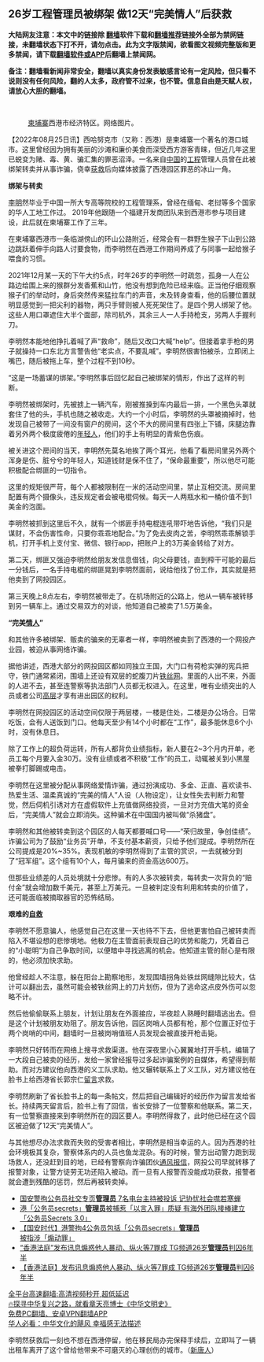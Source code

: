  <!-- 面包屑导航 --> <h2>26岁工程管理员被绑架 做12天“完美情人”后获救</h2> <p class="notice"><b>大陆网友注意：本文中的链接除 <a href="https://github.com/bannedbook/fanqiang" >翻墙</a>软件下载和<a href="https://github.com/killgcd/justmysocks/blob/master/README.md">翻墙推荐</a>链接外全部为禁网链接，未翻墙状态下打不开，请勿点击。此为文字版禁闻，欲看图文视频完整版和更多禁闻，请下载<a href="https://github.com/bannedbook/fanqiang">翻墙软件或APP</a>后翻墙上禁闻网。</p><p>备注：翻墙看新闻非常安全，翻墙以真实身份发表敏感言论有一定风险，但只看不说则没有任何风险，翻的人太多，政府管不过来，也不管。信息自由是天赋人权，请放心大胆的翻墙。</b></p>  <div class="entry"> <br /> <figure><a href="https://i0.wp.com/upload-images-bucket-v64rleca837do.s3.eu-west-1.amazonaws.com/wp-content/uploads/2022/08/25021502/images.jpeg?fit=275%2C183&#038;ssl=1" data-caption="柬埔寨西港市经济特区。网络图片。 "></a><figcaption class="wp-caption-text"><a href="https://www.bannedbook.org/bnews/tag/%e6%9f%ac%e5%9f%94%e5%af%a8/" class="st_tag internal_tag" rel="tag" title="标签 柬埔寨 下的日志">柬埔寨</a>西港市经济特区。网络图片。 </figcaption></figure> <p>【2022年08月25日讯】西哈努克市（又称：西港）是柬埔寨一个著名的港口城市。这里曾经因为拥有美丽的沙滩和廉价美食而深受西方游客青睐，但近几年这里已蜕变为赌、毒、黄、骗汇集的罪恶沼泽。一名来自<span class='wp_keywordlink_affiliate'><a href="https://www.bannedbook.org/" title="中国" target="_blank">中国</a></span>的<a href="https://www.bannedbook.org/bnews/tag/%E5%B7%A5%E7%A8%8B/" class="st_tag internal_tag" rel="tag" title="标签 工程 下的日志">工程</a>管理人员曾在此被绑架转卖并从事诈骗，侥幸<a href="https://www.bannedbook.org/bnews/tag/%E8%8E%B7%E6%95%91/" class="st_tag internal_tag" rel="tag" title="标签 获救 下的日志">获救</a>后向媒体披露了西港园区罪恶的冰山一角。</p> <p><strong>绑架与转卖</strong></p> <p><a href="https://www.bannedbook.org/bnews/tag/%e6%9d%8e%e6%98%8e/" class="st_tag internal_tag" rel="tag" title="标签 李明 下的日志">李明</a>然毕业于中国一所大专高等院校的工程管理系，曾经在缅甸、老挝等多个国家的华人工地工作过。 2019年他跟随一个福建开发商团队来到西港市参与项目建设，此后就在柬埔寨工作了三年。</p> <p>在柬埔寨西港市一条临湖傍山的环山公路附近，经常会有一群野生猴子下山到公路边跳跃着伸手向路人讨要食物，而李明然在西港工作期间养成了与同事一起给猴子喂食的习惯。</p> <p>2021年12月某一天的下午大约5点，时年26岁的李明然一时疏忽，孤身一人在公路边给围上来的猴群分发香蕉和山竹，他没有想到危险已经来临。正当他仔细观察猴子们的举动时，身后突然传来猛拉车门的声音，未及转身查看，他的后腰位置就明显感觉到一把尖利的器物，两只手臂则被人死死架住了。是四个男人绑架了他。这些人用口罩遮住大半个面部，除司机外，其余三人一人手持枪支，另两人手握利刀。</p> <p>李明然本能地他挣扎着喊了声“救命”，随后又改口大喊“help”。但接着拿手枪的男子就操持一口东北方言警告他“老实点，不要乱喊”。李明然很害怕被杀，立即闭上嘴巴，随后被拖上车，整个过程不到10秒。</p> <p>“这是一场蓄谋的绑架。”李明然事后回忆起自己被绑架的情形，作出了这样的判断。</p>  <p>李明然被绑架时，先被掳上一辆汽车，刚被推搡到车内最后一排，一个黑色头罩就套住了他的头，手机也随之被收走。大约一个小时后，李明然的头罩被摘掉时，他发现自己被带了一间没有窗户的房间，这个不大的房间里有四张上下铺，床腿边靠着另外两个极度疲倦的<a href="https://www.bannedbook.org/bnews/tag/%e5%b9%b4%e8%bd%bb%e4%ba%ba/" class="st_tag internal_tag" rel="tag" title="标签 年轻人 下的日志">年轻人</a>，他们的手上有明显的青紫色伤痕。</p> <p>被关进这个房间的当天，李明然先莫名地挨了两个耳光，他看了看房间里另外两个浑身是伤、脏兮兮的年轻人，知道钱财是保不住了，“保命最重要”，所以他尽可能积极配合绑匪的一切指令。</p> <p>这里的规矩很严苛，每个人都被限制在一米的活动空间里，禁止互相交流。房间里配置有两个摄像头，违反规定者会被电棍伺候。每天一人两瓶水和一桶价值不到1美金的泡面。</p> <p>李明然被抓到这里后不久，就有一个绑匪手持电棍连吼带吓地告诉他，“我们只是谋财，不会伤害性命，只要你乖乖地配合。”为了免去皮肉之苦，李明然乖乖解锁手机，打开手机上支付宝、微信、银行app，把账户上的3万美金转给了对方。</p> <p>第二天，绑匪又强迫李明然给朋友发信息借钱，向父母要钱，直到榨干可能的最后一分钱后，一名手持电棍的绑匪晃到李明然面前，说给他找了份工作，其实就是把他卖到了网投园区。</p> <p>第三天晚上8点左右，李明然被带走了。在机场附近的公路上，他从一辆车被转移到另一辆车上。通过交易双方的对谈，他知道自己被卖了1.5万美金。</p> <p><strong>“完美<a href="https://www.bannedbook.org/bnews/tag/%E6%83%85%E4%BA%BA/" class="st_tag internal_tag" rel="tag" title="标签 情人 下的日志">情人</a>”</strong></p>  <p>和其他许多被绑架、贩卖的骗来的无辜者一样，李明然被卖到了西港的一个网投产业园，被迫从事网络诈骗。</p> <p>据他讲述，西港大部分的网投园区都如同独立王国，大门口有荷枪实弹的宪兵把守，铁门通常紧闭，围墙上还设有双层的蛇腹刀片<a href="https://www.bannedbook.org/bnews/tag/%E9%93%81%E4%B8%9D%E7%BD%91/" class="st_tag internal_tag" rel="tag" title="标签 铁丝网 下的日志">铁丝网</a>。里面的人出不来，外面的人进不去，甚至连警察等执法部门人员都无权进入。在这里，唯有业绩突出的人员或者公司<span class='wp_keywordlink_affiliate'><a href="https://www.bannedbook.org/bnews/ccpdope/" title="中共高层内幕" target="_blank">高层</a></span>才享有进出园区的权利。</p> <p>李明然在网投园区的活动空间仅限于两层楼，一楼是住处，二楼是办公场合。日常吃饭，会有人送饭到门口。他每天至少有14个小时都在“工作”，最多能休息6个小时，没有休息日。</p> <p>除了工作上的超负荷运转，所有人都背负业绩指标，新人要在2~3个月内开单，老员工每个月要入金30万。没有业绩或者不积极“工作”的员工，动辄被关到小黑屋被拳打脚踢或电击。</p> <p>李明然在这里被分配从事网络爱情诈骗，通过扮演成功、多金、正直、喜欢读书、热爱生活、温柔真诚的“完美的情人”人设（人物设定），让女性失去判断力和警觉，然后伺机引诱对方在虚假软件上充值做网络投资，一旦对方充值大笔的资金后，“完美情人”就会立即消失。这种骗术在中国国内被叫做“杀猪盘”。</p> <p>李明然和其他被转卖到这个园区的人每天都要喊口号——“荣归故里，争创佳绩”。诈骗公司为了鼓励“业务员”开单，不支付基本薪资，只给予他们提成。李明然所在公司提成是20%~35%。表现机敏的李明然得到了主管的赏识，一去就被分到了“冠军组”。这个组有10个人，每月骗来的资金高达600万。</p> <p>但那些业绩差的人员处境就十分悲惨。有的人多次被转卖，每转卖一次背负的“赔付金”就会增加数千美元，甚至上万美元。一旦被判定没有利用和转卖的价值了，还可能面临被摘取器官的恐怖结局。</p>  <p><strong>艰难的<span class='wp_keywordlink'><a href="https://www.bannedbook.org/forum5/topic42.html" title="萨斯、诚信与自救" target="_blank">自救</a></span></strong></p> <p>李明然不愿意骗人，他感觉自己在这里一天也待不下去，但他更害怕自己被转卖而陷入不堪设想的悲惨境地。他极力在主管面前表现自己的优势和能力，凭着自己的“小聪明”为自己争取时间，以便暗中寻找逃离的机会。他知道主管的耐心是有限的，他必须加快求助。</p> <p>他曾经趁人不注意，躲在阳台上勘察地形，发现围墙拐角处铁丝网缝隙比较大，估计可以翻出去，虽然可能会被铁丝网上的刀片划伤，但为了逃命这点皮外伤可以忽略不计。</p> <p>然后他偷偷联系上朋友，计划让朋友在外面接应，半夜趁人熟睡时翻墙逃出去。但是这个计划被朋友劝阻了。朋友告诉他，园区岗哨人员都有枪，那个位置正好位于两个岗哨的中间，翻墙时一旦被岗哨值班人员发现会被直接开枪击毙。</p> <p>李明然只好转而在网络上搜寻求救渠道。他在深夜里小心翼翼地打开手机，编辑了一大段自己被卖的经历，发给一家曾经报导过多起诈骗案例的自媒体，希望得到帮助。而对方建议他向西港的义工队求助。他又辗转联系上了义工队，对方建议他在脸书上给西港省长郭宗仁<span class='wp_keywordlink'><a href="https://www.bannedbook.org/bnews/tougao/" title="留言" target="_blank">留言</a></span>求救。</p> <p>李明然刷新了省长脸书上的每一条帖文，然后把自己编辑好的经历作为留言发给省长。持续两天留言后，脸书上有了回信，省长安排了一位警察和他联系。第二天，有一位警察直接来到李明然所在的园区要人。李明然得救了，此时他已经在这个园区被迫做了12天“完美情人”。</p> <p>与其他想尽办法求救而失败的受害者相比，李明然是相当幸运的人。因为西港的社会环境极其复杂，警察体系内的人员也鱼龙混杂。有的时候，警方出动警力跑到现场救人，还没赶到目的地，已经有警察向诈骗团伙<a href="https://www.bannedbook.org/bnews/tag/%E9%80%9A%E9%A3%8E%E6%8A%A5%E4%BF%A1/" class="st_tag internal_tag" rel="tag" title="标签 通风报信 下的日志">通风报信</a>，网投公司早就转移了报警对象，让警方徒劳无功还陷入被动。而一旦有人报警而没能成功获救，报警者就会遭到残酷的惩罚，然后再被转卖掉。</p>  <div id="taboola-mid-1"></div>  <ul class='op-related-articles' title='相关阅读'> <li><a href='https://www.bannedbook.org/bnews/cnnews/hknews/20220813/1770857.html' target='_blank'>国安警拘公务员社交专页<b>管理员</b> 7名电台主持被投诉 记协忧社会噤若寒蝉</a></li> <li><a href='https://www.bannedbook.org/bnews/headline/20220811/1769920.html' target='_blank'>港「公务员secrets」<b>管理员</b>被捕惹「以言入罪」质疑 有海外团队接棒建立「公务员Secrets 3.0」</a></li> <li><a href='https://www.bannedbook.org/bnews/headline/20220809/1769389.html' target='_blank'>【国安时代】港警拘4公务员包括「公务员secrets」<b>管理员</b> 被指涉「煽动罪」</a></li> <li><a href='https://www.bannedbook.org/bnews/headline/20220520/1735135.html' target='_blank'>“香港法庭”发布讯息煽惑他人暴动、纵火等7罪成 TG频道26岁<b>管理员</b>判囚6年半</a></li> <li><a href='https://www.bannedbook.org/bnews/headline/20220519/1734945.html' target='_blank'>【香港法庭】发布讯息煽惑他人暴动、纵火等7罪成 TG频道26岁<b>管理员</b>判囚6年半</a></li> </ul> <p class="texttj"> <a href="https://github.com/bannedbook/fanqiang/wiki/V2ray%E6%9C%BA%E5%9C%BA" target="_blank">全平台高速翻墙:高清视频秒开,超低延迟</a><br/> <a href="https://www.bannedbook.org/bnews/comments/20220808/1768773.html" target="_blank">🔥探寻中华复兴之路，就看章天亮博士《中华文明史》</a><br/> <a href="https://github.com/bannedbook/fanqiang/wiki/%E7%A6%81%E9%97%BB%E7%BD%91%E5%AE%89%E5%8D%93%E7%BF%BB%E5%A2%99%E6%96%B0%E9%97%BBAPP" target="_blank">免费PC翻墙、安卓VPN翻墙APP</a><br/> <a href="https://www.bannedbook.org/bnews/comments/20220220/1694796.html" target="_blank">华人必看：中华文化的飓风 幸福感无法描述</a> </p><p>李明然获救后一刻也不想在西港停留，他在移民局办完保释手续后，立即叫了一辆出租车离开了这个曾给他带来不可磨灭的心理创伤的城市。（<span class='wp_keywordlink_affiliate'><a href="https://www.ntdtv.com/" title="新唐人">新唐人</a></span>）</p><a name='sharetosocial'></a>  <div style="margin-bottom:5px;padding-bottom:5px;clear:both"> <div id="archive-pix-1" class="banner-ads"> <!-- AuctionX Display platform tag START --> <div id="27602x728x90x621x_ADSLOT1" clicktrack="%%CLICK_URL_ESC%%"></div>  <!-- AuctionX Display platform tag END --> </div> <div id="archive-pix-2" class="banner-ads"> <!-- AuctionX Display platform tag START --> <div id="27556x300x250x621x_ADSLOT1" clicktrack="%%CLICK_URL_ESC%%" style="margin:0 auto;text-align:center"></div>  <!-- AuctionX Display platform tag END --> </div> </div>  <div id="archive-pix-1" class="banner-ads"> <!-- AuctionX Display platform tag START --> <div id="27603x728x90x621x_ADSLOT1" clicktrack="%%CLICK_URL_ESC%%"></div>  <!-- AuctionX Display platform tag END --> </div> </div><!--END ENTRY--> 